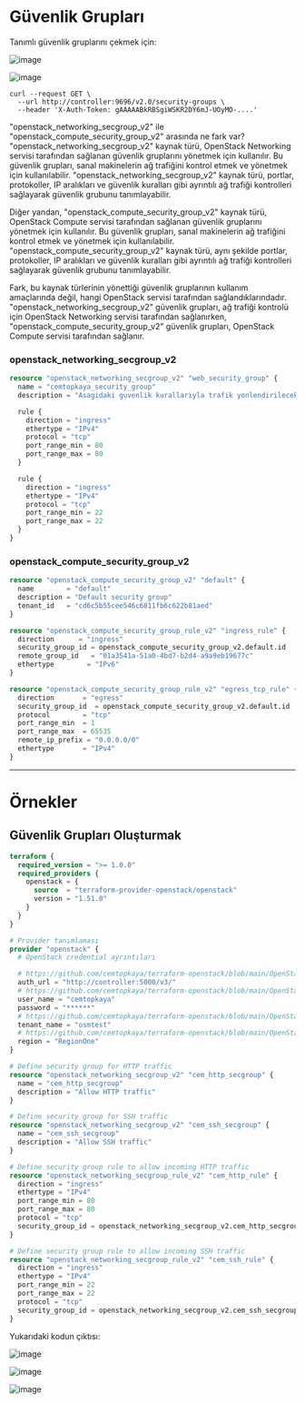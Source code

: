 # Güvenlik Grupları

Tanımlı güvenlik gruplarını çekmek için:

![image](https://user-images.githubusercontent.com/261946/233794563-0f8b830b-ecfd-48d6-b3bb-aeb4ae4933a0.png)

![image](https://user-images.githubusercontent.com/261946/233797779-1a38eb2f-449b-42ad-80f4-e0f5ee8cb3c0.png)

```shell
curl --request GET \
  --url http://controller:9696/v2.0/security-groups \
  --header 'X-Auth-Token: gAAAAABkRBSgiWSKR2DY6mJ-UOyMO-....'
```

"openstack_networking_secgroup_v2" ile "openstack_compute_security_group_v2"  arasında ne fark var?
"openstack_networking_secgroup_v2" kaynak türü, OpenStack Networking servisi tarafından sağlanan güvenlik gruplarını yönetmek için kullanılır. Bu güvenlik grupları, sanal makinelerin ağ trafiğini kontrol etmek ve yönetmek için kullanılabilir. "openstack_networking_secgroup_v2" kaynak türü, portlar, protokoller, IP aralıkları ve güvenlik kuralları gibi ayrıntılı ağ trafiği kontrolleri sağlayarak güvenlik grubunu tanımlayabilir.

Diğer yandan, "openstack_compute_security_group_v2" kaynak türü, OpenStack Compute servisi tarafından sağlanan güvenlik gruplarını yönetmek için kullanılır. Bu güvenlik grupları, sanal makinelerin ağ trafiğini kontrol etmek ve yönetmek için kullanılabilir. "openstack_compute_security_group_v2" kaynak türü, aynı şekilde portlar, protokoller, IP aralıkları ve güvenlik kuralları gibi ayrıntılı ağ trafiği kontrolleri sağlayarak güvenlik grubunu tanımlayabilir.

Fark, bu kaynak türlerinin yönettiği güvenlik gruplarının kullanım amaçlarında değil, hangi OpenStack servisi tarafından sağlandıklarındadır. "openstack_networking_secgroup_v2" güvenlik grupları, ağ trafiği kontrolü için OpenStack Networking servisi tarafından sağlanırken, "openstack_compute_security_group_v2" güvenlik grupları, OpenStack Compute servisi tarafından sağlanır.

### openstack_networking_secgroup_v2

```terraform
resource "openstack_networking_secgroup_v2" "web_security_group" {
  name = "cemtopkaya_security_group"
  description = "Asagidaki guvenlik kurallariyla trafik yonlendirilecek"

  rule {
    direction = "ingress"
    ethertype = "IPv4"
    protocol = "tcp"
    port_range_min = 80
    port_range_max = 80
  }

  rule {
    direction = "ingress"
    ethertype = "IPv4"
    protocol = "tcp"
    port_range_min = 22
    port_range_max = 22
  }
}
```

### openstack_compute_security_group_v2

```terraform
resource "openstack_compute_security_group_v2" "default" {
  name        = "default"
  description = "Default security group"
  tenant_id   = "cd6c5b55cee546c6811fb6c622b81aed"
}

resource "openstack_compute_security_group_rule_v2" "ingress_rule" {
  direction      = "ingress"
  security_group_id = openstack_compute_security_group_v2.default.id
  remote_group_id   = "01a3541a-51a0-4bd7-b2d4-a9a9eb19677c"
  ethertype        = "IPv6"
}

resource "openstack_compute_security_group_rule_v2" "egress_tcp_rule" {
  direction       = "egress"
  security_group_id  = openstack_compute_security_group_v2.default.id
  protocol        = "tcp"
  port_range_min  = 1
  port_range_max  = 65535
  remote_ip_prefix = "0.0.0.0/0"
  ethertype       = "IPv4"
}
```

---

# Örnekler

## Güvenlik Grupları Oluşturmak

```terraform
terraform {
  required_version = ">= 1.0.0"
  required_providers {
    openstack = {
      source  = "terraform-provider-openstack/openstack"
      version = "1.51.0"
    }
  }
}

# Provider tanımlaması
provider "openstack" {
  # OpenStack credential ayrıntıları

  # https://github.com/cemtopkaya/terraform-openstack/blob/main/OpenStack-api-erisimi.md
  auth_url = "http://controller:5000/v3/"
  # https://github.com/cemtopkaya/terraform-openstack/blob/main/OpenStack-api-erisimi.md#kullan%C4%B1c%C4%B1-bilgileri
  user_name = "cemtopkaya"
  password = "******"
  # https://github.com/cemtopkaya/terraform-openstack/blob/main/OpenStack-tennant.md
  tenant_name = "osmtest"
  # https://github.com/cemtopkaya/terraform-openstack/blob/main/OpenStack-region.md
  region = "RegionOne"
}

# Define security group for HTTP traffic
resource "openstack_networking_secgroup_v2" "cem_http_secgroup" {
  name = "cem_http_secgroup"
  description = "Allow HTTP traffic"
}

# Define security group for SSH traffic
resource "openstack_networking_secgroup_v2" "cem_ssh_secgroup" {
  name = "cem_ssh_secgroup"
  description = "Allow SSH traffic"
}

# Define security group rule to allow incoming HTTP traffic
resource "openstack_networking_secgroup_rule_v2" "cem_http_rule" {
  direction = "ingress"
  ethertype = "IPv4"
  port_range_min = 80
  port_range_max = 80
  protocol = "tcp"
  security_group_id = openstack_networking_secgroup_v2.cem_http_secgroup.id
}

# Define security group rule to allow incoming SSH traffic
resource "openstack_networking_secgroup_rule_v2" "cem_ssh_rule" {
  direction = "ingress"
  ethertype = "IPv4"
  port_range_min = 22
  port_range_max = 22
  protocol = "tcp"
  security_group_id = openstack_networking_secgroup_v2.cem_ssh_secgroup.id
}
```

Yukarıdaki kodun çıktısı:

![image](https://user-images.githubusercontent.com/261946/233836141-12b97067-4d8d-4e57-bfe6-ff4d25a11ca2.png)

![image](https://user-images.githubusercontent.com/261946/233836155-3493c40d-287a-4b3a-a0a7-93fdf11dfabc.png)

![image](https://user-images.githubusercontent.com/261946/233836162-7a447c4d-13d2-4ed9-8933-fedbc32f2ffe.png)




